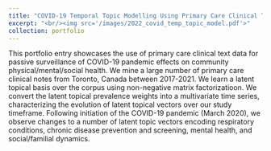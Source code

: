 ```yaml
---
title: "COVID-19 Temporal Topic Modelling Using Primary Care Clinical Text Data for Passive Surveillance of Community Health"
excerpt: "<br/><img src='/images/2022_covid_temp_topic_model.pdf'>"
collection: portfolio
---
```


This portfolio entry showcases the use of primary care clinical text data for passive surveillance of COVID-19 pandemic effects on community physical/mental/social health. We mine a large number of primary care clinical notes from Toronto, Canada between 2017-2021. We learn a latent topical basis over the corpus using non-negative matrix factorizatioon. We convert the latent topical prevalence weights into a multivariate time series, characterizing the evolution of latent topical vectors over our study timeframe. Following initiation of the COVID-19 pandemic (March 2020), we observe changes to a number of latent topic vectors encoding respiratory conditions, chronic disease prevention and screening, mental health, and social/familial dynamics.  
